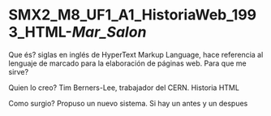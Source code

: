# SMX2_M8_UF1_A1_HistoriaWeb_1993_HTML-_Mar_Salon_

Que és?
siglas en inglés de HyperText Markup Language, hace referencia al lenguaje de marcado para la elaboración de páginas web. 
Para que me sirve?

Quien lo creo? 
Tim Berners-Lee, trabajador del CERN. 
Historia HTML

Como surgio?
Propuso un nuevo sistema. 
Si hay un antes y un despues
